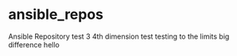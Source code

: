 # ansible_repos
Ansible Repository
test 3
 4th dimension test
testing to the limits
big difference
hello
